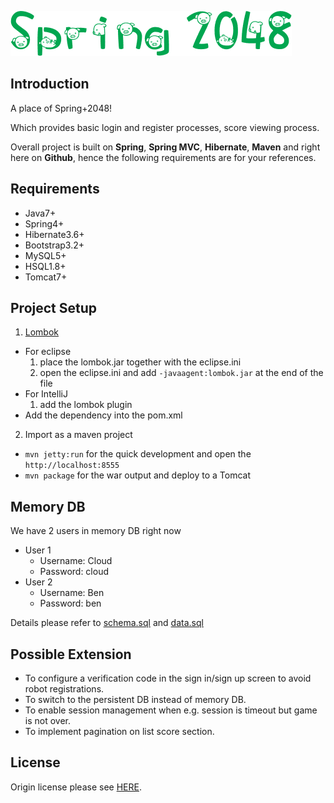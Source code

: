   ![Spring2048](src/main/webapp/public-resources/image/logo.png)

## Introduction

A place of Spring+2048!

Which provides basic login and register processes, score viewing process.

Overall project is built on **Spring**, **Spring MVC**, **Hibernate**, **Maven** and right here on **Github**, hence the following requirements are for your references.

## Requirements

* Java7+
* Spring4+
* Hibernate3.6+
* Bootstrap3.2+
* MySQL5+
* HSQL1.8+
* Tomcat7+

## Project Setup

1. [Lombok](http://projectlombok.org)
  * For eclipse
    1. place the lombok.jar together with the eclipse.ini
    2. open the eclipse.ini and add `-javaagent:lombok.jar` at the end of the file
  * For IntelliJ
    1. add the lombok plugin
  * Add the dependency into the pom.xml
2. Import as a maven project
  * `mvn jetty:run` for the quick development and open the `http://localhost:8555`
  * `mvn package` for the war output and deploy to a Tomcat

## Memory DB

We have 2 users in memory DB right now
* User 1
  * Username: Cloud
  * Password: cloud
* User 2
  * Username: Ben
  * Password: ben

Details please refer to [schema.sql](src/main/resources/spring2048/sql/schema.sql) and [data.sql](src/main/resources/spring2048/sql/data.sql)


## Possible Extension

* To configure a verification code in the sign in/sign up screen to avoid robot registrations.
* To switch to the persistent DB instead of memory DB.
* To enable session management when e.g. session is timeout but game is not over.
* To implement pagination on list score section.

## License

Origin license please see [HERE](LICENSE/LICENSE.txt).